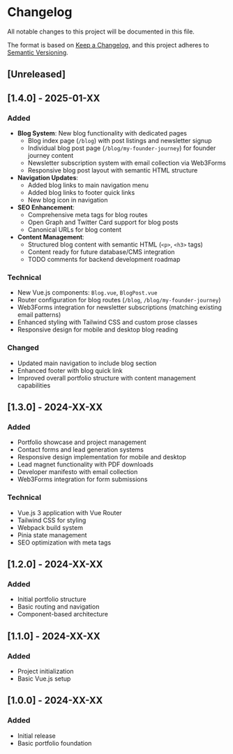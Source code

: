 # Changelog

All notable changes to this project will be documented in this file.

The format is based on [Keep a Changelog](https://keepachangelog.com/en/1.0.0/),
and this project adheres to [Semantic Versioning](https://semver.org/spec/v2.0.0.html).

## [Unreleased]

## [1.4.0] - 2025-01-XX

### Added
- **Blog System**: New blog functionality with dedicated pages
  - Blog index page (`/blog`) with post listings and newsletter signup
  - Individual blog post page (`/blog/my-founder-journey`) for founder journey content
  - Newsletter subscription system with email collection via Web3Forms
  - Responsive blog post layout with semantic HTML structure
- **Navigation Updates**: 
  - Added blog links to main navigation menu
  - Added blog links to footer quick links
  - New blog icon in navigation
- **SEO Enhancement**: 
  - Comprehensive meta tags for blog routes
  - Open Graph and Twitter Card support for blog posts
  - Canonical URLs for blog content
- **Content Management**: 
  - Structured blog content with semantic HTML (`<p>`, `<h3>` tags)
  - Content ready for future database/CMS integration
  - TODO comments for backend development roadmap

### Technical
- New Vue.js components: `Blog.vue`, `BlogPost.vue`
- Router configuration for blog routes (`/blog`, `/blog/my-founder-journey`)
- Web3Forms integration for newsletter subscriptions (matching existing email patterns)
- Enhanced styling with Tailwind CSS and custom prose classes
- Responsive design for mobile and desktop blog reading

### Changed
- Updated main navigation to include blog section
- Enhanced footer with blog quick link
- Improved overall portfolio structure with content management capabilities

## [1.3.0] - 2024-XX-XX

### Added
- Portfolio showcase and project management
- Contact forms and lead generation systems
- Responsive design implementation for mobile and desktop
- Lead magnet functionality with PDF downloads
- Developer manifesto with email collection
- Web3Forms integration for form submissions

### Technical
- Vue.js 3 application with Vue Router
- Tailwind CSS for styling
- Webpack build system
- Pinia state management
- SEO optimization with meta tags

## [1.2.0] - 2024-XX-XX

### Added
- Initial portfolio structure
- Basic routing and navigation
- Component-based architecture

## [1.1.0] - 2024-XX-XX

### Added
- Project initialization
- Basic Vue.js setup

## [1.0.0] - 2024-XX-XX

### Added
- Initial release
- Basic portfolio foundation
